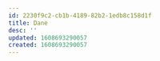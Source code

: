 ```yaml
---
id: 2230f9c2-cb1b-4189-82b2-1edb8c158d1f
title: Dane
desc: ''
updated: 1608693290057
created: 1608693290057
---
```


